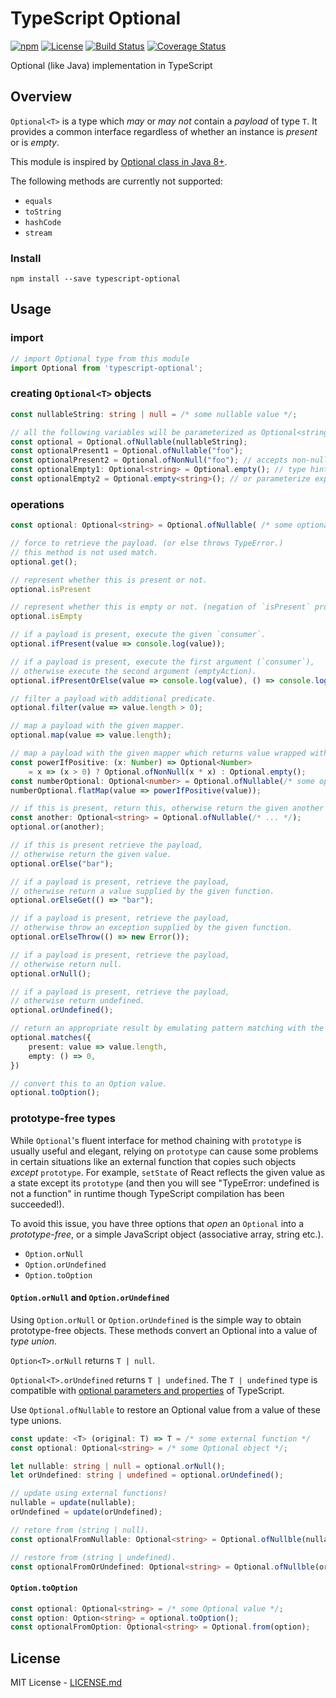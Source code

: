 # TypeScript Optional

[![npm](https://img.shields.io/npm/v/typescript-optional.svg)](https://www.npmjs.com/package/typescript-optional)
[![License](https://img.shields.io/npm/l/typescript-optional.svg)](https://www.npmjs.com/package/typescript-optional)
[![Build Status](https://travis-ci.org/bromne/typescript-optional.svg?branch=master)](https://travis-ci.org/bromne/typescript-optional)
[![Coverage Status](https://coveralls.io/repos/github/bromne/typescript-optional/badge.svg?branch=master)](https://coveralls.io/github/bromne/typescript-optional?branch=master)

Optional (like Java) implementation in TypeScript

## Overview

`Optional<T>` is a type which *may* or *may not* contain a *payload* of type `T`.
It provides a common interface regardless of whether an instance is *present* or is *empty*. 

This module is inspired by [Optional class in Java 8+](https://docs.oracle.com/javase/10/docs/api/java/util/Optional.html).

 The following methods are currently not supported:
 
 - `equals`
 - `toString`
 - `hashCode`
 - `stream`

### Install

```
npm install --save typescript-optional
```

## Usage

### import

```ts
// import Optional type from this module
import Optional from 'typescript-optional';
```

### creating `Optional<T>` objects

```ts
const nullableString: string | null = /* some nullable value */;

// all the following variables will be parameterized as Optional<string>.
const optional = Optional.ofNullable(nullableString);
const optionalPresent1 = Optional.ofNullable("foo");
const optionalPresent2 = Optional.ofNonNull("foo"); // accepts non-null value (or else throws TypeError)
const optionalEmpty1: Optional<string> = Optional.empty(); // type hinting required
const optionalEmpty2 = Optional.empty<string>(); // or parameterize explicitly
```



### operations

```ts
const optional: Optional<string> = Optional.ofNullable( /* some optional value: null | string */ );

// force to retrieve the payload. (or else throws TypeError.)
// this method is not used match.
optional.get();

// represent whether this is present or not.
optional.isPresent

// represent whether this is empty or not. (negation of `isPresent` property)
optional.isEmpty

// if a payload is present, execute the given `consumer`.
optional.ifPresent(value => console.log(value));

// if a payload is present, execute the first argument (`consumer`),
// otherwise execute the second argument (emptyAction).
optional.ifPresentOrElse(value => console.log(value), () => console.log("empty"));

// filter a payload with additional predicate.
optional.filter(value => value.length > 0);

// map a payload with the given mapper.
optional.map(value => value.length);

// map a payload with the given mapper which returns value wrapped with Optional type.
const powerIfPositive: (x: Number) => Optional<Number>
    = x => (x > 0) ? Optional.ofNonNull(x * x) : Optional.empty();
const numberOptional: Optional<number> = Optional.ofNullable(/* some optional value: null | number */)
numberOptional.flatMap(value => powerIfPositive(value));

// if this is present, return this, otherwise return the given another optional.
const another: Optional<string> = Optional.ofNullable(/* ... */);
optional.or(another);

// if this is present retrieve the payload,
// otherwise return the given value.
optional.orElse("bar");

// if a payload is present, retrieve the payload, 
// otherwise return a value supplied by the given function.
optional.orElseGet(() => "bar");

// if a payload is present, retrieve the payload,
// otherwise throw an exception supplied by the given function.
optional.orElseThrow(() => new Error());

// if a payload is present, retrieve the payload,
// otherwise return null.
optional.orNull();

// if a payload is present, retrieve the payload,
// otherwise return undefined.
optional.orUndefined();

// return an appropriate result by emulating pattern matching with the given cases.
optional.matches({
    present: value => value.length,
    empty: () => 0, 
})

// convert this to an Option value.
optional.toOption();
```

### prototype-free types

While `Optional`'s fluent interface for method chaining with `prototype` is usually useful and elegant,
relying on `prototype` can cause some problems in certain situations like an external function that copies such objects *except* `prototype`.
For example, `setState` of React reflects the given value as a state except its `prototype` (and then you will see "TypeError: undefined is not a function" in runtime though TypeScript compilation has been succeeded!).

To avoid this issue, you have three options that *open* an `Optional` into a *prototype-free*, or a simple JavaScript object (associative array, string etc.).

- `Option.orNull`
- `Option.orUndefined`
- `Option.toOption`

#### `Option.orNull` and `Option.orUndefined`

Using `Option.orNull` or `Option.orUndefined` is the simple way to obtain prototype-free objects.
These methods convert an Optional<T> into a value of *type union*.

`Option<T>.orNull` returns `T | null`.

`Optional<T>.orUndefined` returns `T | undefined`. The `T | undefined` type is compatible with [optional parameters and properties](http://www.typescriptlang.org/docs/handbook/advanced-types.html#optional-parameters-and-properties) of TypeScript.

Use `Optional.ofNullable` to restore an Optional value from a value of these type unions.

```ts
const update: <T> (original: T) => T = /* some external function */
const optional: Optional<string> = /* some Optional object */;

let nullable: string | null = optional.orNull();
let orUndefined: string | undefined = optional.orUndefined();

// update using external functions!
nullable = update(nullable);
orUndefined = update(orUndefined);

// retore from (string | null).
const optionalFromNullable: Optional<string> = Optional.ofNullble(nullable);

// restore from (string | undefined).
const optionalFromOrUndefined: Optional<string> = Optional.ofNullble(orUndefined);
```

#### `Option.toOption`

```ts
const optional: Optional<string> = /* some Optional value */;
const option: Option<string> = optional.toOption();
const optionalFromOption: Optional<string> = Optional.from(option);
```

## License

MIT License - [LICENSE.md](LICENSE.md)
